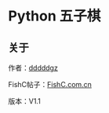 # Python 五子棋

## 关于

作者：[dddddgz](https://github.com/dddddgz)

FishC帖子：[FishC.com.cn](https://fishc.com.cn/thread-229450-1-1.html)

版本：V1.1
